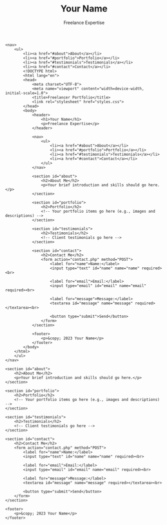 <!DOCTYPE html>
<html lang="en">
<head>
    <meta charset="UTF-8">
    <meta name="viewport" content="width=device-width, initial-scale=1.0">
    <title>Freelancer Portfolio</title>
    <link rel="stylesheet" href="styles.css">
</head>
<body>
    <header>
        <h1>Your Name</h1>
        <p>Freelance Expertise</p>
    </header>

    <nav>
        <ul>
            <li><a href="#about">About</a></li>
            <li><a href="#portfolio">Portfolio</a></li>
            <li><a href="#testimonials">Testimonials</a></li>
            <li><a href="#contact">Contact</a></li>
            <!DOCTYPE html>
            <html lang="en">
            <head>
                <meta charset="UTF-8">
                <meta name="viewport" content="width=device-width, initial-scale=1.0">
                <title>Freelancer Portfolio</title>
                <link rel="stylesheet" href="styles.css">
            </head>
            <body>
                <header>
                    <h1>Your Name</h1>
                    <p>Freelance Expertise</p>
                </header>

                <nav>
                    <ul>
                        <li><a href="#about">About</a></li>
                        <li><a href="#portfolio">Portfolio</a></li>
                        <li><a href="#testimonials">Testimonials</a></li>
                        <li><a href="#contact">Contact</a></li>
                    </ul>
                </nav>

                <section id="about">
                    <h2>About Me</h2>
                    <p>Your brief introduction and skills should go here.</p>
                </section>

                <section id="portfolio">
                    <h2>Portfolio</h2>
                    <!-- Your portfolio items go here (e.g., images and descriptions) -->
                </section>

                <section id="testimonials">
                    <h2>Testimonials</h2>
                    <!-- Client testimonials go here -->
                </section>

                <section id="contact">
                    <h2>Contact Me</h2>
                    <form action="contact.php" method="POST">
                        <label for="name">Name:</label>
                        <input type="text" id="name" name="name" required><br>

                        <label for="email">Email:</label>
                        <input type="email" id="email" name="email" required><br>

                        <label for="message">Message:</label>
                        <textarea id="message" name="message" required></textarea><br>

                        <button type="submit">Send</button>
                    </form>
                </section>

                <footer>
                    <p>&copy; 2023 Your Name</p>
                </footer>
            </body>
        </html>
        </ul>
    </nav>

    <section id="about">
        <h2>About Me</h2>
        <p>Your brief introduction and skills should go here.</p>
    </section>

    <section id="portfolio">
        <h2>Portfolio</h2>
        <!-- Your portfolio items go here (e.g., images and descriptions) -->
    </section>

    <section id="testimonials">
        <h2>Testimonials</h2>
        <!-- Client testimonials go here -->
    </section>

    <section id="contact">
        <h2>Contact Me</h2>
        <form action="contact.php" method="POST">
            <label for="name">Name:</label>
            <input type="text" id="name" name="name" required><br>

            <label for="email">Email:</label>
            <input type="email" id="email" name="email" required><br>

            <label for="message">Message:</label>
            <textarea id="message" name="message" required></textarea><br>

            <button type="submit">Send</button>
        </form>
    </section>

    <footer>
        <p>&copy; 2023 Your Name</p>
    </footer>
    
</body>
</html>
